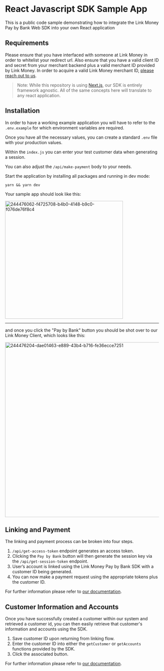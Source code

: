 # React Javascript SDK Sample App

This is a public code sample demonstrating how to integrate the Link Money Pay by Bank Web SDK into your own React application

## Requirements

Please ensure that you have interfaced with someone at Link Money in order to whitelist your redirect url. Also ensure that you have a valid client ID and secret from your merchant backend plus a valid merchant ID provided by Link Money. In order to acquire a valid Link Money merchant ID, [please reach out to us](https://www.link.money/contact).

> Note: While this repository is using [Next.js](https://nextjs.org/), our SDK is entirely framework agnostic. All of the same concepts here will translate to any react application.

## Installation

In order to have a working example application you will have to refer to the `.env.example` for which environment variables are required.

Once you have all the necessary values, you can create a standard `.env` file with your production values.

Within the `index.js` you can enter your test customer data when generating a session.

You can also adjust the `/api/make-payment` body to your needs.

Start the application by installing all packages and running in dev mode:

```shell
yarn && yarn dev
```

Your sample app should look like this:

<img width="386" alt="244476062-f4725708-b4b0-4148-b9c0-f076de76f8c4" src="https://github.com/Link-Money-Public/react-javascript-sdk-sample-app/assets/20342632/de7974c0-62d9-4c1f-84a6-7dba9fb6947c">

<hr />

and once you click the "Pay by Bank" button you should be shot over to our Link Money Client, which looks like this:

<img width="573" alt="244476204-dae01463-e889-43b4-b716-fe36ecce7251" src="https://github.com/Link-Money-Public/react-javascript-sdk-sample-app/assets/20342632/b7780693-1720-40ae-b3fa-0f9c962cef83">

## Linking and Payment

The linking and payment process can be broken into four steps.

1.  `/api/get-access-token` endpoint generates an access token.
2.  Clicking the `Pay by Bank` button will then generate the session key via the `/api/get-session-token` endpoint.
3.  User’s account is linked using the Link Money Pay by Bank SDK with a customer ID being generated.
4.  You can now make a payment request using the appropriate tokens plus the customer ID.

For further information please refer to [our documentation](https://developer.link.money/).

## Customer Information and Accounts

Once you have successfully created a customer within our system and retrieved a customer id, you can then easliy retrieve that customer's information and accounts using the SDK.

1.  Save customer ID upon returning from linking flow.
2.  Enter the customer ID into either the `getCustomer` or `getAccounts` functions provided by the SDK.
3.  Click the associated button.

For further information please refer to [our documentation](https://developer.link.money/products/sdks#get-customer-by-id).

